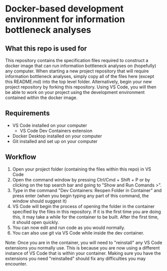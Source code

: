 # Docker-based development environment for information bottleneck analyses

## What this repo is used for
This repository contains the specification files required to construct a docker image that can run information bottleneck analyses on (hopefully) any computer. When starting a new project repository that will require information bottleneck analyses, simply copy all of the files here (except this README.md) into the top level folder. Alternatively, begin your new project repository by forking this repository. Using VS Code, you will then be able to work on your project using the development environment contained within the docker image.

## Requirements
- VS Code installed on your computer
    - VS Code Dev Containers extension
- Docker Desktop installed on your computer
- Git installed  and set up on your computer

## Workflow
1. Open your project folder (containing the files within this repo) in VS Code
2. Open the command window by pressing Ctrl/Cmd + Shift + P or by clicking on the top search bar and going to "Show and Run Comands >".
3. Type in the command "Dev Containers: Reopen Folder in Container" and press enter (when you begin typing any part of this command, the window should suggest it)
4. VS Code will begin the process of opening the folder in the container specified by the files in this repository. If it is the first time you are doing this, it may take a while for the container to be built. After the first time, it should open quickly.
5. You can now edit and run code as you would normally.
6. You can also use git via VS Code while inside the dev container.

Note: Once you are in the container, you will need to "reinstall" any VS Code extensions you normally use. This is because you are now using a different instance of VS Code that is within your container. Making sure you have the extensions you need "reinstalled" should fix any difficulties you may encounter.